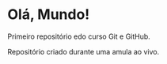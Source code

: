 # Olá, Mundo!
Primeiro repositório edo curso Git e GitHub.

Repositório criado durante uma amula ao vivo.
